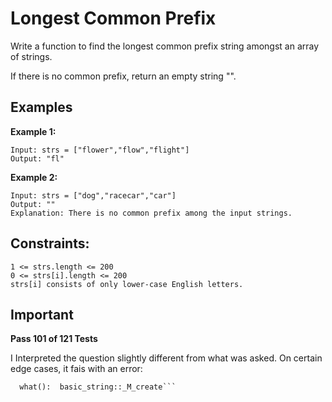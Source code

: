 # Longest Common Prefix

Write a function to find the longest common prefix string amongst an array of strings.

If there is no common prefix, return an empty string "".

 
## Examples

**Example 1:**

```
Input: strs = ["flower","flow","flight"]
Output: "fl"
```

**Example 2:**

```
Input: strs = ["dog","racecar","car"]
Output: ""
Explanation: There is no common prefix among the input strings.
```

## Constraints:

```
1 <= strs.length <= 200
0 <= strs[i].length <= 200
strs[i] consists of only lower-case English letters.
```

## Important
**Pass 101 of 121 Tests**

I Interpreted the question slightly different from what was asked. On certain edge cases, it fais with an error:
```terminate called after throwing an instance of 'std::length_error'
  what():  basic_string::_M_create```